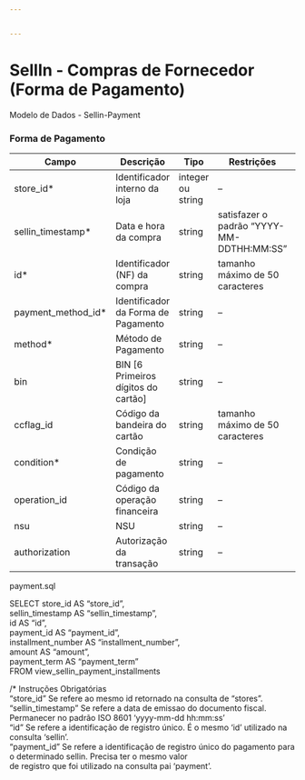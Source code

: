 ```yaml
---


---
```


<h1 id="sellin---compras-de-fornecedor-forma-de-pagamento">SellIn - Compras de Fornecedor (Forma de Pagamento)</h1>
<p>Modelo de Dados - Sellin-Payment</p>
<h3 id="forma-de-pagamento">Forma de Pagamento</h3>

<table>
<thead>
<tr>
<th>Campo</th>
<th>Descrição</th>
<th>Tipo</th>
<th>Restrições</th>
<th>Exemplo</th>
</tr>
</thead>
<tbody>
<tr>
<td>store_id*</td>
<td>Identificador interno da loja</td>
<td>integer ou string</td>
<td>–</td>
<td>1</td>
</tr>
<tr>
<td>sellin_timestamp*</td>
<td>Data e hora da compra</td>
<td>string</td>
<td>satisfazer o padrão “YYYY-MM-DDTHH:MM:SS”</td>
<td>“2017-08-20T14:55:08”</td>
</tr>
<tr>
<td>id*</td>
<td>Identificador (NF) da compra</td>
<td>string</td>
<td>tamanho máximo de 50 caracteres</td>
<td>“RCNTH345987”</td>
</tr>
<tr>
<td>payment_method_id*</td>
<td>Identificador da Forma de Pagamento</td>
<td>string</td>
<td>–</td>
<td>–</td>
</tr>
<tr>
<td>method*</td>
<td>Método de Pagamento</td>
<td>string</td>
<td>–</td>
<td>“Boleto”</td>
</tr>
<tr>
<td>bin</td>
<td>BIN [6 Primeiros dígitos do cartão]</td>
<td>string</td>
<td>–</td>
<td>–</td>
</tr>
<tr>
<td>ccflag_id</td>
<td>Código da bandeira do cartão</td>
<td>string</td>
<td>tamanho máximo de 50 caracteres</td>
<td>“19389238”</td>
</tr>
<tr>
<td>condition*</td>
<td>Condição de pagamento</td>
<td>string</td>
<td>–</td>
<td>“Parcelado”</td>
</tr>
<tr>
<td>operation_id</td>
<td>Código da operação financeira</td>
<td>string</td>
<td>–</td>
<td>“92389328”</td>
</tr>
<tr>
<td>nsu</td>
<td>NSU</td>
<td>string</td>
<td>–</td>
<td>–</td>
</tr>
<tr>
<td>authorization</td>
<td>Autorização da transação</td>
<td>string</td>
<td>–</td>
<td>–</td>
</tr>
</tbody>
</table><p>payment.sql</p>
<p>SELECT store_id           AS “store_id”,<br>
sellin_timestamp   AS “sellin_timestamp”,<br>
id                 AS “id”,<br>
payment_id         AS “payment_id”,<br>
installment_number AS “installment_number”,<br>
amount             AS “amount”,<br>
payment_term       AS “payment_term”<br>
FROM   view_sellin_payment_installments</p>
<p>/*                                Instruções Obrigatórias<br>
“store_id”            Se refere ao mesmo id retornado na consulta de “stores”.<br>
“sellin_timestamp”   Se refere a data de emissao do documento fiscal. Permanecer no padrão ISO 8601 ‘yyyy-mm-dd hh:mm:ss’<br>
“id”                 Se refere a identificação de registro único. É o mesmo ‘id’ utilizado na consulta ‘sellin’.<br>
“payment_id”         Se refere a identificação de registro único do pagamento para o determinado sellin. Precisa ter o mesmo valor<br>
de registro que foi utilizado na consulta pai ‘payment’.</p>


